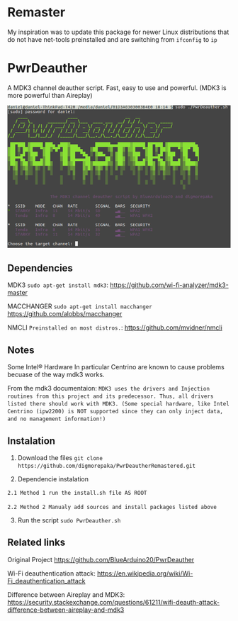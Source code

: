 # Remaster 

My inspiration was to update this package for newer Linux distributions that do not have net-tools preinstalled and are switching from `ifconfig` to `ip`

# PwrDeauther
A MDK3 channel deauther script. Fast, easy to use and powerful. (MDK3 is more powerful than Aireplay)

<img src="https://raw.githubusercontent.com/digmorepaka/PwrDeautherRemastered/master/screenshot.png">

## Dependencies

MDK3 `sudo apt-get install mdk3`: https://github.com/wi-fi-analyzer/mdk3-master

MACCHANGER `sudo apt-get install macchanger` https://github.com/alobbs/macchanger

NMCLI `Preinstalled on most distros.`: https://github.com/mvidner/nmcli

## Notes
Some Intel® Hardware In particular Centrino are known to cause problems becuase of the way mdk3 works. 

From the mdk3 documentaion: 
`MDK3 uses the drivers and Injection routines from this project and its predecessor. Thus, all drivers listed there should work with MDK3. (Some special hardware, like Intel Centrino (ipw2200) is NOT supported since they can only inject data, and no management information!)`

## Instalation
  1. Download the files `git clone https://github.com/digmorepaka/PwrDeautherRemastered.git`

  2. Dependencie instalation

    2.1 Method 1 run the install.sh file AS ROOT

    2.2 Method 2 Manualy add sources and install packages listed above

  3. Run the script `sudo PwrDeauther.sh`

## Related links

Original Project https://github.com/BlueArduino20/PwrDeauther

Wi-Fi deauthentication attack: https://en.wikipedia.org/wiki/Wi-Fi_deauthentication_attack

Difference between Aireplay and MDK3: https://security.stackexchange.com/questions/61211/wifi-deauth-attack-difference-between-aireplay-and-mdk3
